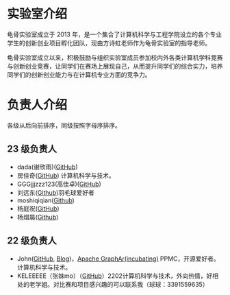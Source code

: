 # 实验室介绍

龟骨实验室成立于 2013 年，是一个集合了计算机科学与工程学院设立的各个专业学生的创新创业项目孵化团队，现由方诗虹老师作为龟骨实验室的指导老师。

龟骨实验室成立以来，积极鼓励与组织实验室成员参加校内外各类计算机学科竞赛与创新创业竞赛，让同学们在赛场上展现自己，从而提升同学们的综合实力，培养同学们的创新创业能力与在计算机专业方面的竞争力。

# 负责人介绍
各级从后向前排序，同级按照字母序排序。

## 23 级负责人

- dada(谢欣雨)([GitHub](https://github.com/dada088))
- 房佳奇([GitHub](https://github.com/lu6xun)) 计算机科学与技术。
- GGGjjjzzz123(高佳卓)([GitHub](https://github.com/GGGjjjzzz123))
- 刘远东([Github](https://github.com/haholp))羽毛球爱好者
- moshiqiqian([Github](https://github.com/moshiqiqian))
- 杨庭祝([GitHub](https://github.com/Kristallos))
- 杨熠晨([Github](https://github.com/Awadayang))

## 22 级负责人

- John([GitHub](https://github.com/Thespica), [Blog](https://thespica.github.io/))，[Apache GraphAr(incubating)](https://github.com/apache/incubator-graphar) PPMC，开源爱好者。计算机科学与技术。
- KELEEEEE（张妺mo）（[GitHub](https://github.com/KELEEEEEE)）2202计算机科学与技术，外向热情，好相处的老学姐。对比赛和项目感兴趣的可以联系我（球球：3391559635）

